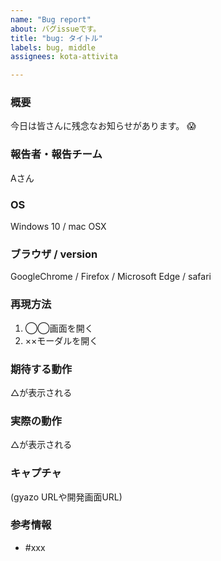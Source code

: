 ```yaml
---
name: "Bug report"
about: バグissueです。
title: "bug: タイトル"
labels: bug, middle
assignees: kota-attivita

---
```


### 概要

今日は皆さんに残念なお知らせがあります。 :scream:

### 報告者・報告チーム
Aさん

### OS

Windows 10 / mac OSX

### ブラウザ / version

GoogleChrome / Firefox / Microsoft Edge / safari

### 再現方法

1. ◯◯画面を開く
2. ××モーダルを開く

### 期待する動作
△が表示される

### 実際の動作
△が表示される

### キャプチャ
(gyazo URLや開発画面URL)

### 参考情報
- #xxx
